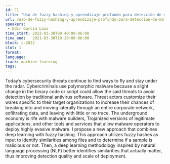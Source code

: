 ```yaml
---
id: C1
title: "Uso de fuzzy hashing y aprendizaje profundo para detección de malware"
url: /uso-de-fuzzy-hashing-y-aprendizaje-profundo-para-deteccion-de-malware
speakers:
 - Edir Garcia Lazo
time_start: 2022-03-30T09:40:00-06:00
time_end:   2021-03-30T10:20:00-06:00
block: c-2022
slot: 1
format: 
language: 
track: machine-learning
tags:
---
```


Today’s cybersecurity threats continue to find ways to fly and stay under the radar. Cybercriminals use polymorphic malware because a slight change in the binary code or script could allow the said threats to avoid detection by traditional antivirus software. Threat actors customize their wares specific to their target organizations to increase their chances of breaking into and moving laterally through an entire corporate network, exfiltrating data, and leaving with little or no trace. The underground economy is rife with malware builders, Trojanized versions of legitimate applications, and other tools and services that allow malware operators to deploy highly evasive malware. I propose a new approach that combines deep learning with fuzzy hashing. This approach utilizes fuzzy hashes as input to identify similarities among files and to determine if a sample is malicious or not. Then, a deep learning methodology inspired by natural language processing (NLP) better identifies similarities that actually matter, thus improving detection quality and scale of deployment.

